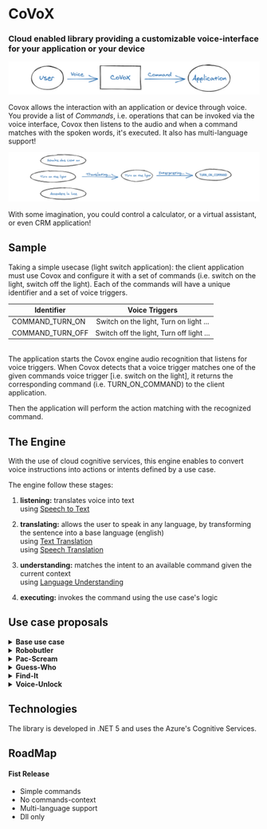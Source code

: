 # CoVoX 
### Cloud enabled library providing a customizable voice-interface for your application or your device

![DraftDraw](assets/CoVoXSimpleGraph.png)

Covox allows the interaction with an application or device through voice.
You provide a list of _Commands_, i.e. operations that can be invoked via the voice interface,
Covox then listens to the audio and when a command matches with the spoken words, it's executed.
It also has multi-language support!

![DraftDraw](assets/CoVoXMultiLanguageGraph.png)

With some imagination, you could control a calculator, or a virtual assistant, or even CRM application!

## Sample

Taking a simple usecase (light switch application): the client application must use Covox and configure it with a set of commands (i.e. switch on the light, switch off the light). Each of the commands will have a unique identifier and a set of voice triggers.  

| Identifier   |      Voice Triggers
|----------|:-------------:
| COMMAND_TURN_ON |  Switch on the light, Turn on light ...
| COMMAND_TURN_OFF |    Switch off the light, Turn off light ...

<br>
The application starts the Covox engine audio recognition that listens for voice triggers. 
When Covox detects that a voice trigger matches one of the given commands voice trigger [i.e. switch on the light], it returns the corresponding command (i.e. TURN_ON_COMMAND) to the client application.

Then the application will perform the action matching with the recognized command.

## The Engine

With the use of cloud cognitive services, this engine enables to convert voice instructions into actions or intents defined by a use case.

The engine follow these stages:

1) **listening:** translates voice into text<br/>
  using [Speech to Text](https://azure.microsoft.com/en-us/services/cognitive-services/speech-to-text/)

2) **translating:** allows the user to speak in any language, by transforming the sentence into a base language (english)<br/>
  using [Text Translation](https://azure.microsoft.com/en-us/services/cognitive-services/translator)<br/>
  using [Speech Translation](https://azure.microsoft.com/en-us/services/cognitive-services/speech-translation/)

3) **understanding:** matches the intent to an available command given the current context<br/>
  using [Language Understanding
](https://azure.microsoft.com/en-us/services/cognitive-services/language-understanding-intelligent-service/)

4) **executing:** invokes the command using the use case's logic

## Use case proposals

<details>
  <summary><b>Base use case</b></summary>
  
## Overview

Basic showcase of the engine and commands invocation.

## Commands:
- turn on the lights<br/>
  output: "I turned on the lights"
- turn off the lights<br/>
  output: "I turned off the lights"

## Technologies
- CoVoX engine

<hr/>

</details>

<details>
  <summary><b>Robobutler</b></summary>
  
## Overview
Robobutler is a robot capable of executing voice triggered actions based on its perception of the current environment. The idea is that an operator can tell the robot to "Bring me the yellow box" and the robot will in this case do the following:
1. Confirm/Repeat the task the robot was told to do
2. Go to the yellow box
3. Pick it up
4. Bring it to the operator

## Other possible scenarios:
- Placing a box on top of another
- Basic movements (Stop, rotate, etc)
- Spatial awarness (e.g. go to the nearest corner)

## Robo to use

https://www.dji.com/de/robomaster-s1

The desired configuration would be an industrial arm on top of a body with wheels to represent a valid scenario for the industry.

## Technologies
- CoVoX engine
- [Azure computer vision](https://azure.microsoft.com/en-us/services/cognitive-services/computer-vision/)
- Python (to control the robot)

<hr/>

</details>

<details>
  <summary><b>Pac-Scream</b></summary>
  
## Overview

Pac-Scream is a variant on the popular game Pac-Man, in which movements are defined via voice commands instead of keys press.

![image](https://user-images.githubusercontent.com/8939890/106443307-9e549e00-647c-11eb-921f-dd25ed5d0bfb.png)

## Commands:
- left / move left
- right / move right
- up / move up
- down / move down
- *(proposal)* stop / cancel / no<br/>
  *to cancel the previous command*

## Technologies
- CoVoX engine
- ASP.NET Core 5
- SignalR
- WebGL

<hr/>

</details>

<details>
  <summary><b>Guess-Who</b></summary>

## Overview 
Guess Who is a game for 2 players.  Each player has a "playing field" with different people and a fixed person, which must be guessed by the opponent, by exclusion questions.  
Via Voice commands you should be able to ask a question, such as, "Does the woman have red hair?" 
Image recognition should then return the answer yes / no. 

<img src="https://user-images.githubusercontent.com/8939890/106584417-716cbd80-6546-11eb-8fe4-40b047dee3c4.png" height="250" width="400">

## Procedure:
1. Asking a Question via Voice Command
2. Recognize and process question
3. Looking at e.g. Image and detect the answer 
4. Returning Answer (Yes / No)

## Technologies
- CoVoX engine
- Python / Tensorflow 
- [Face](https://azure.microsoft.com/en-us/services/cognitive-services/face/)

<hr/>

</details>

<details>
  <summary><b>Find-It</b></summary>

## Overview 
Find-it it's a Mobile App that is able to recognize objects in an image, or in a video, from user voice request.
Given an image or a video, if the user requests to see a particular object, the application will create a box around the object that match the description.


## Technologies
- CoVoX engine
- [Flutter](https://flutter.dev/?gclid=CjwKCAiAgc-ABhA7EiwAjev-j209M2n1IrpNH86tVHhSkPU5ED2KyUM6Rj8IkBVu2N8kD-fgoxIC_RoCuI4QAvD_BwE&gclsrc=aw.ds)
- [Azure computer vision](https://azure.microsoft.com/en-us/services/cognitive-services/computer-vision/)

<hr/>

</details>

<details>
  <summary><b>Voice-Unlock</b></summary>

## Overview 
Voice-Unlock showcases the voice recognition service from azure. An application will display a locked lock. If the authorized user says "Unlock", the lock should unlock. Instead, if an unauthorized users says "Unlock" the background flashes a few seconds in red.


## Technologies
- CoVoX engine
- [Speaker Recognition](https://azure.microsoft.com/en-us/services/cognitive-services/speaker-recognition/)
- VueJS application

<hr/>

</details>

## Technologies
The library is developed in .NET 5 and uses the Azure's Cognitive Services.

## RoadMap
#### Fist Release
- Simple commands
- No commands-context
- Multi-language support
- Dll only
